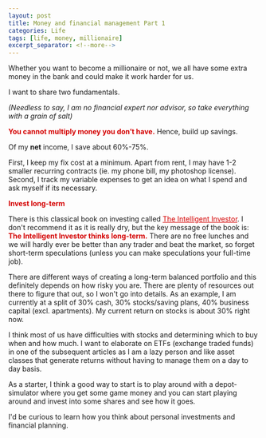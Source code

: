 ```yaml
---
layout: post
title: Money and financial management Part 1 
categories: Life
tags: [life, money, millionaire]
excerpt_separator: <!--more-->
---
```


Whether you want to become a millionaire or not, we all have some extra money in the bank and could make it work harder for us.

I want to share two fundamentals.

<em>(Needless to say, I am no financial expert nor advisor, so take everything with a grain of salt)</em>

<span style="color:#d40202; font-weight: bold">You cannot multiply money you don’t have.</span> Hence, build up savings. 

Of my <b>net</b> income, I save about 60%-75%. <!--more-->

First, I keep my fix cost at a minimum. Apart from rent, I may have 1-2 smaller recurring contracts (ie. my phone bill, my photoshop license). Second, I track my variable expenses to get an idea on what I spend and ask myself if its necessary.

<span style="color:#d40202; font-weight: bold">Invest long-term</span>

There is this classical book on investing called <a href="https://www.amazon.com/dp/B000FC12C8/ref=dp-kindle-redirect?_encoding=UTF8&btkr=1" style="color: #d40202;font-weight: normal;text-decoration: underline;" target="_blank">The Intelligent Investor</a>. I don't recommend it as it is really dry, but the key message of the book is: <span style="color:#d40202; font-weight: bold">The Intelligent Investor thinks long-term.</span> There are no free lunches and we will hardly ever be better than any trader and beat the market, so forget short-term speculations (unless you can make speculations your full-time job).

There are different ways of creating a long-term balanced portfolio and this definitely depends on how risky you are. There are plenty of resources out there to figure that out, so I won't go into details. As an example, I am currently at a split of 30% cash, 30% stocks/saving plans, 40% business capital (excl. apartments). My current return on stocks is about 30% right now. 

I think most of us have difficulties with stocks and determining which to buy when and how much. I want to elaborate on ETFs (exchange traded funds) in one of the subsequent articles as I am a lazy person and like asset classes that generate returns without having to manage them on a day to day basis.

As a starter, I think a good way to start is to play around with a depot-simulator where you get some game money and you can start playing around and invest into some shares and see how it goes.

I'd be curious to learn how you think about personal investments and financial planning.

